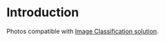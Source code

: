 # Introduction

Photos compatible with [Image Classification solution](https://github.com/Super-Protocol/solutions/tree/main/Image%20Classification).

